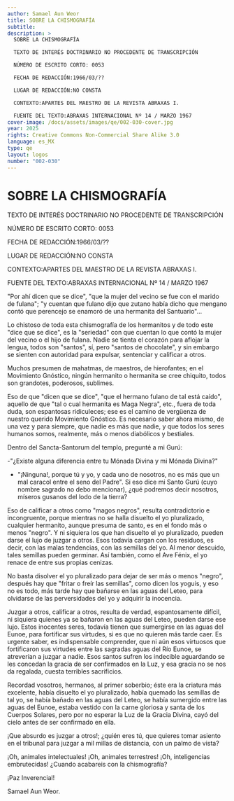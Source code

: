 ```yaml
---
author: Samael Aun Weor
title: SOBRE LA CHISMOGRAFÍA
subtitle:
description: >
  SOBRE LA CHISMOGRAFÍA

  TEXTO DE INTERÉS DOCTRINARIO NO PROCEDENTE DE TRANSCRIPCIÓN

  NÚMERO DE ESCRITO CORTO: 0053

  FECHA DE REDACCIÓN:1966/03/??

  LUGAR DE REDACCIÓN:NO CONSTA

  CONTEXTO:APARTES DEL MAESTRO DE LA REVISTA ABRAXAS I.

  FUENTE DEL TEXTO:ABRAXAS INTERNACIONAL Nº 14 / MARZO 1967
cover-image: /docs/assets/images/qe/002-030-cover.jpg
year: 2025
rights: Creative Commons Non-Commercial Share Alike 3.0
language: es_MX
type: qe
layout: logos
number: "002-030"
---
```

# SOBRE LA CHISMOGRAFÍA

TEXTO DE INTERÉS DOCTRINARIO NO PROCEDENTE DE TRANSCRIPCIÓN

NÚMERO DE ESCRITO CORTO: 0053

FECHA DE REDACCIÓN:1966/03/??

LUGAR DE REDACCIÓN:NO CONSTA

CONTEXTO:APARTES DEL MAESTRO DE LA REVISTA ABRAXAS I.

FUENTE DEL TEXTO:ABRAXAS INTERNACIONAL Nº 14 / MARZO 1967

"Por ahí dicen que se dice", "que la mujer del vecino se fue con el marido de fulana"; "y cuentan que fulano dijo que zutano había dicho que mengano contó que perencejo se enamoró de una hermanita del Santuario"...

Lo chistoso de toda esta chismografía de los hermanitos y de todo este "dice que se dice", es la "seriedad" con que cuentan lo que contó la mujer del vecino o el hijo de fulana. Nadie se tienta el corazón para aflojar la lengua, todos son "santos", sí, pero "santos de chocolate", y sin embargo se sienten con autoridad para expulsar, sentenciar y calificar a otros.

Muchos presumen de mahatmas, de maestros, de hierofantes; en el Movimiento Gnóstico, ningún hermanito o hermanita se cree chiquito, todos son grandotes, poderosos, sublimes.

Eso de que "dicen que se dice", "que el hermano fulano de tal está caído", aquello de que "tal o cual hermanita es Maga Negra", etc., fuera de toda duda, son espantosas ridiculeces; ese es el camino de vergüenza de nuestro querido Movimiento Gnóstico. Es necesario saber ahora mismo, de una vez y para siempre, que nadie es más que nadie, y que todos los seres humanos somos, realmente, más o menos diabólicos y bestiales.

Dentro del Sancta-Santorum del templo, pregunté a mi Gurú:

-"¿Existe alguna diferencia entre tu Mónada Divina y mi Mónada Divina?"

- "¡Ninguna!, porque tú y yo, y cada uno de nosotros, no es más que un mal caracol entre el seno del Padre". Si eso dice mi Santo Gurú (cuyo nombre sagrado no debo mencionar), ¿qué podremos decir nosotros, míseros gusanos del lodo de la tierra?

Eso de calificar a otros como "magos negros", resulta contradictorio e incongruente, porque mientras no se halla disuelto el yo pluralizado, cualquier hermanito, aunque presuma de santo, es en el fondo más o menos "negro". Y ni siquiera los que han disuelto el yo pluralizado, pueden darse el lujo de juzgar a otros. Esos todavía cargan con los residuos, es decir, con las malas tendencias, con las semillas del yo. Al menor descuido, tales semillas pueden germinar. Así también, como el Ave Fénix, el yo renace de entre sus propias cenizas.

No basta disolver el yo pluralizado para dejar de ser más o menos "negro", después hay que "fritar o freír las semillas", como dicen los yoguis, y eso no es todo, más tarde hay que bañarse en las aguas del Leteo, para olvidarse de las perversidades del yo y adquirir la inocencia.

Juzgar a otros, calificar a otros, resulta de verdad, espantosamente difícil, ni siquiera quienes ya se bañaron en las aguas del Leteo, pueden darse ese lujo. Estos inocentes seres, todavía tienen que sumergirse en las aguas del Eunoe, para fortificar sus virtudes, si es que no quieren más tarde caer. Es urgente saber, es indispensable comprender, que ni aún esos virtuosos que fortificaron sus virtudes entre las sagradas aguas del Río Eunoe, se atreverían a juzgar a nadie. Esos santos sufren los indecible aguardando se les concedan la gracia de ser confirmados en la Luz, y esa gracia no se nos da regalada, cuesta terribles sacrificios.

Recordad vosotros, hermanos, al primer soberbio; éste era la criatura más excelente, había disuelto el yo pluralizado, había quemado las semillas de tal yo, se había bañado en las aguas del Leteo, se había sumergido entre las aguas del Eunoe, estaba vestido con la carne gloriosa y santa de los Cuerpos Solares, pero por no esperar la Luz de la Gracia Divina, cayó del cielo antes de ser confirmado en ella.

¡Que absurdo es juzgar a otros!; ¿quién eres tú, que quieres tomar asiento en el tribunal para juzgar a mil millas de distancia, con un palmo de vista?

¡Oh, animales intelectuales! ¡Oh, animales terrestres! ¡Oh, inteligencias embrutecidas! ¿Cuando acabareis con la chismografía?

¡Paz Inverencial!

Samael Aun Weor.

